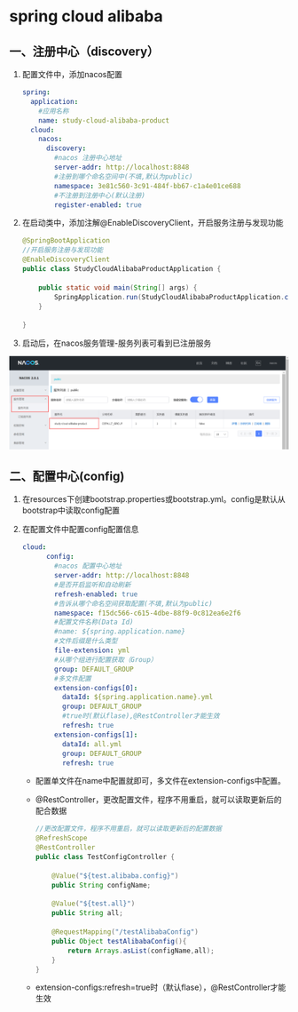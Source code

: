 # spring cloud alibaba

## 一、注册中心（discovery）

1. 配置文件中，添加nacos配置

   ```yaml
   spring:
     application:
       #应用名称
       name: study-cloud-alibaba-product
     cloud:
       nacos:
         discovery:
           #nacos 注册中心地址
           server-addr: http://localhost:8848
           #注册到哪个命名空间中(不填,默认为public)
           namespace: 3e81c560-3c91-484f-bb67-c1a4e01ce688
           #不注册到注册中心(默认注册)
           register-enabled: true
   ```

2. 在启动类中，添加注解@EnableDiscoveryClient，开启服务注册与发现功能

   ```java
   @SpringBootApplication
   //开启服务注册与发现功能
   @EnableDiscoveryClient
   public class StudyCloudAlibabaProductApplication {
   
       public static void main(String[] args) {
           SpringApplication.run(StudyCloudAlibabaProductApplication.class, args);
       }
   
   }
   ```

3. 启动后，在nacos服务管理-服务列表可看到已注册服务

![avatar](./picture/服务注册.png)

## 二、配置中心(config)

1. 在resources下创建bootstrap.properties或bootstrap.yml。config是默认从bootstrap中读取config配置

2. 在配置文件中配置config配置信息

   ```yaml
   cloud:
         config:
           #nacos 配置中心地址
           server-addr: http://localhost:8848
           #是否开启监听和自动刷新
           refresh-enabled: true
           #告诉从哪个命名空间获取配置(不填,默认为public)
           namespace: f15dc566-c615-4dbe-88f9-0c812ea6e2f6
           #配置文件名称(Data Id)
           #name: ${spring.application.name}
           #文件后缀是什么类型
           file-extension: yml
           #从哪个组进行配置获取（Group）
           group: DEFAULT_GROUP
           #多文件配置
           extension-configs[0]:
             dataId: ${spring.application.name}.yml
             group: DEFAULT_GROUP
             #true时(默认flase),@RestController才能生效
             refresh: true
           extension-configs[1]:
             dataId: all.yml
             group: DEFAULT_GROUP
             refresh: true
   ```
   
   - 配置单文件在name中配置就即可，多文件在extension-configs中配置。
   
   - @RestController，更改配置文件，程序不用重启，就可以读取更新后的配合数据
   
     ```java
     //更改配置文件，程序不用重启，就可以读取更新后的配置数据
     @RefreshScope
     @RestController
     public class TestConfigController {
     
         @Value("${test.alibaba.config}")
         public String configName;
     
         @Value("${test.all}")
         public String all;
     
         @RequestMapping("/testAlibabaConfig")
         public Object testAlibabaConfig(){
             return Arrays.asList(configName,all);
         }
     }
     ```
   
   - extension-configs:refresh=true时（默认flase），@RestController才能生效

